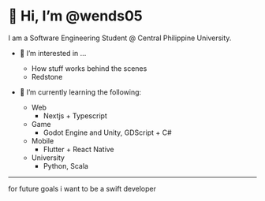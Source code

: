 # 👋 Hi, I’m @wends05

I am a Software Engineering Student @ Central Philippine University.

- 👀 I’m interested in ...
  - How stuff works behind the scenes 
  - Redstone 

- 🌱 I’m currently learning the following:
  - Web
    - Nextjs + Typescript
  - Game
    - Godot Engine and Unity, GDScript + C#
  - Mobile
    - Flutter + React Native
  - University
    - Python, Scala

---

for future goals i want to be a swift developer



<!---
wends05/wends05 is a ✨ special ✨ repository because its `README.md` (this file) appears on your GitHub profile.
You can click the Preview link to take a look at your changes.
--->
